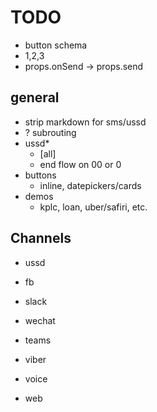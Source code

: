 # TODO

- button schema
- 1,2,3
- props.onSend -> props.send

## general

- strip markdown for sms/ussd
- ? subrouting
- ussd*
  - [all]
  - end flow on 00 or 0
- buttons
  - inline, datepickers/cards
- demos
  - kplc, loan, uber/safiri, etc.

## Channels

- ussd
- fb
- slack

- wechat
- teams
- viber
- voice
- web
